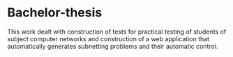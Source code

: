 # Bachelor-thesis

This work dealt with construction of tests for practical testing of students of subject computer networks and construction of a web application that automatically generates subnetting problems and their automatic control.

